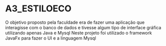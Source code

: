 ﻿# A3_ESTILOECO

O objetivo proposto pela faculdade era de fazer uma aplicação que interagisse com o banco de dados e tivesse algum tipo de interface gráfica utilizando apenas Java e Mysql
Neste projeto foi utilizado o framework JavaFx para fazer o UI e a linguagem Mysql 
